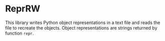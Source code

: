 # ReprRW

This library writes Python object representations in a text file and reads the
file to recreate the objects. Object representations are strings returned by
function `repr`.
